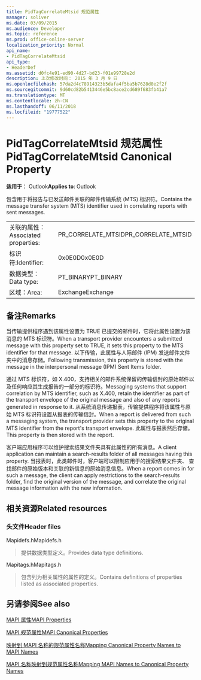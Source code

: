```yaml
---
title: PidTagCorrelateMtsid 规范属性
manager: soliver
ms.date: 03/09/2015
ms.audience: Developer
ms.topic: reference
ms.prod: office-online-server
localization_priority: Normal
api_name:
- PidTagCorrelateMtsid
api_type:
- HeaderDef
ms.assetid: d0fc4e91-ed90-4d27-bd23-f01e99728e2d
description: 上次修改时间： 2015 年 3 月 9 日
ms.openlocfilehash: 57da2d4c78914323b5dafa4f5ba5b7628d0e2f2f
ms.sourcegitcommit: 9d60cd82b5413446e5bc8ace2cd689f683fb41a7
ms.translationtype: MT
ms.contentlocale: zh-CN
ms.lasthandoff: 06/11/2018
ms.locfileid: "19777522"
---
```

# <a name="pidtagcorrelatemtsid-canonical-property"></a><span data-ttu-id="14fca-103">PidTagCorrelateMtsid 规范属性</span><span class="sxs-lookup"><span data-stu-id="14fca-103">PidTagCorrelateMtsid Canonical Property</span></span>

  
  
<span data-ttu-id="14fca-104">**适用于**： Outlook</span><span class="sxs-lookup"><span data-stu-id="14fca-104">**Applies to**: Outlook</span></span> 
  
<span data-ttu-id="14fca-105">包含用于将报告与已发送邮件关联的邮件传输系统 (MTS) 标识符。</span><span class="sxs-lookup"><span data-stu-id="14fca-105">Contains the message transfer system (MTS) identifier used in correlating reports with sent messages.</span></span>
  
|||
|:-----|:-----|
|<span data-ttu-id="14fca-106">关联的属性：</span><span class="sxs-lookup"><span data-stu-id="14fca-106">Associated properties:</span></span>  <br/> |<span data-ttu-id="14fca-107">PR_CORRELATE_MTSID</span><span class="sxs-lookup"><span data-stu-id="14fca-107">PR_CORRELATE_MTSID</span></span>  <br/> |
|<span data-ttu-id="14fca-108">标识符:</span><span class="sxs-lookup"><span data-stu-id="14fca-108">Identifier:</span></span>  <br/> |<span data-ttu-id="14fca-109">0x0E0D</span><span class="sxs-lookup"><span data-stu-id="14fca-109">0x0E0D</span></span>  <br/> |
|<span data-ttu-id="14fca-110">数据类型：</span><span class="sxs-lookup"><span data-stu-id="14fca-110">Data type:</span></span>  <br/> |<span data-ttu-id="14fca-111">PT_BINARY</span><span class="sxs-lookup"><span data-stu-id="14fca-111">PT_BINARY</span></span>  <br/> |
|<span data-ttu-id="14fca-112">区域：</span><span class="sxs-lookup"><span data-stu-id="14fca-112">Area:</span></span>  <br/> |<span data-ttu-id="14fca-113">Exchange</span><span class="sxs-lookup"><span data-stu-id="14fca-113">Exchange</span></span>  <br/> |
   
## <a name="remarks"></a><span data-ttu-id="14fca-114">备注</span><span class="sxs-lookup"><span data-stu-id="14fca-114">Remarks</span></span>

<span data-ttu-id="14fca-115">当传输提供程序遇到该属性设置为 TRUE 已提交的邮件时，它将此属性设置为该消息的 MTS 标识符。</span><span class="sxs-lookup"><span data-stu-id="14fca-115">When a transport provider encounters a submitted message with this property set to TRUE, it sets this property to the MTS identifier for that message.</span></span> <span data-ttu-id="14fca-116">以下传输，此属性与人际邮件 (IPM) 发送邮件文件夹中的消息存储。</span><span class="sxs-lookup"><span data-stu-id="14fca-116">Following transmission, this property is stored with the message in the interpersonal message (IPM) Sent Items folder.</span></span>
  
<span data-ttu-id="14fca-117">通过 MTS 标识符，如 X.400，支持相关的邮件系统保留的传输信封的原始邮件以及任何响应其生成报告的一部分的标识符。</span><span class="sxs-lookup"><span data-stu-id="14fca-117">Messaging systems that support correlation by MTS identifier, such as X.400, retain the identifier as part of the transport envelope of the original message and also of any reports generated in response to it.</span></span> <span data-ttu-id="14fca-118">从系统消息传递报表，传输提供程序将该属性与原始 MTS 标识符设置从报表的传输信封。</span><span class="sxs-lookup"><span data-stu-id="14fca-118">When a report is delivered from such a messaging system, the transport provider sets this property to the original MTS identifier from the report's transport envelope.</span></span> <span data-ttu-id="14fca-119">此属性与报表然后存储。</span><span class="sxs-lookup"><span data-stu-id="14fca-119">This property is then stored with the report.</span></span>
  
<span data-ttu-id="14fca-120">客户端应用程序可以维护搜索结果文件夹具有此属性的所有消息。</span><span class="sxs-lookup"><span data-stu-id="14fca-120">A client application can maintain a search-results folder of all messages having this property.</span></span> <span data-ttu-id="14fca-121">当报表时，此类邮件时，客户端可以限制应用于的搜索结果文件夹、 查找邮件的原始版本和关联的新信息的原始消息信息。</span><span class="sxs-lookup"><span data-stu-id="14fca-121">When a report comes in for such a message, the client can apply restrictions to the search-results folder, find the original version of the message, and correlate the original message information with the new information.</span></span>
  
## <a name="related-resources"></a><span data-ttu-id="14fca-122">相关资源</span><span class="sxs-lookup"><span data-stu-id="14fca-122">Related resources</span></span>

### <a name="header-files"></a><span data-ttu-id="14fca-123">头文件</span><span class="sxs-lookup"><span data-stu-id="14fca-123">Header files</span></span>

<span data-ttu-id="14fca-124">Mapidefs.h</span><span class="sxs-lookup"><span data-stu-id="14fca-124">Mapidefs.h</span></span>
  
> <span data-ttu-id="14fca-125">提供数据类型定义。</span><span class="sxs-lookup"><span data-stu-id="14fca-125">Provides data type definitions.</span></span>
    
<span data-ttu-id="14fca-126">Mapitags.h</span><span class="sxs-lookup"><span data-stu-id="14fca-126">Mapitags.h</span></span>
  
> <span data-ttu-id="14fca-127">包含列为相关属性的属性的定义。</span><span class="sxs-lookup"><span data-stu-id="14fca-127">Contains definitions of properties listed as associated properties.</span></span>
    
## <a name="see-also"></a><span data-ttu-id="14fca-128">另请参阅</span><span class="sxs-lookup"><span data-stu-id="14fca-128">See also</span></span>



[<span data-ttu-id="14fca-129">MAPI 属性</span><span class="sxs-lookup"><span data-stu-id="14fca-129">MAPI Properties</span></span>](mapi-properties.md)
  
[<span data-ttu-id="14fca-130">MAPI 规范属性</span><span class="sxs-lookup"><span data-stu-id="14fca-130">MAPI Canonical Properties</span></span>](mapi-canonical-properties.md)
  
[<span data-ttu-id="14fca-131">映射到 MAPI 名称的规范属性名称</span><span class="sxs-lookup"><span data-stu-id="14fca-131">Mapping Canonical Property Names to MAPI Names</span></span>](mapping-canonical-property-names-to-mapi-names.md)
  
[<span data-ttu-id="14fca-132">MAPI 名称映射到规范属性名称</span><span class="sxs-lookup"><span data-stu-id="14fca-132">Mapping MAPI Names to Canonical Property Names</span></span>](mapping-mapi-names-to-canonical-property-names.md)


